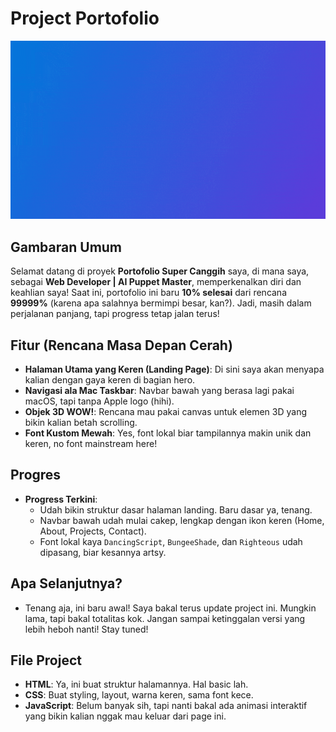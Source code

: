 # Project Portofolio

<p align="center">
  <img src="assets/img/HELLO.gif" alt="HELLO">
</p>

## Gambaran Umum
Selamat datang di proyek **Portofolio Super Canggih** saya, di mana saya, sebagai **Web Developer | AI Puppet Master**, memperkenalkan diri dan keahlian saya! Saat ini, portofolio ini baru **10% selesai** dari rencana **99999%** (karena apa salahnya bermimpi besar, kan?). Jadi, masih dalam perjalanan panjang, tapi progress tetap jalan terus!

## Fitur (Rencana Masa Depan Cerah)
- **Halaman Utama yang Keren (Landing Page)**: Di sini saya akan menyapa kalian dengan gaya keren di bagian hero.
- **Navigasi ala Mac Taskbar**: Navbar bawah yang berasa lagi pakai macOS, tapi tanpa Apple logo (hihi).
- **Objek 3D WOW!**: Rencana mau pakai canvas untuk elemen 3D yang bikin kalian betah scrolling.
- **Font Kustom Mewah**: Yes, font lokal biar tampilannya makin unik dan keren, no font mainstream here!

## Progres
- **Progress Terkini**:
  - Udah bikin struktur dasar halaman landing. Baru dasar ya, tenang.
  - Navbar bawah udah mulai cakep, lengkap dengan ikon keren (Home, About, Projects, Contact).
  - Font lokal kaya `DancingScript`, `BungeeShade`, dan `Righteous` udah dipasang, biar kesannya artsy.

## Apa Selanjutnya?
- Tenang aja, ini baru awal! Saya bakal terus update project ini. Mungkin lama, tapi bakal totalitas kok. Jangan sampai ketinggalan versi yang lebih heboh nanti! Stay tuned!

## File Project
- **HTML**: Ya, ini buat struktur halamannya. Hal basic lah.
- **CSS**: Buat styling, layout, warna keren, sama font kece.
- **JavaScript**: Belum banyak sih, tapi nanti bakal ada animasi interaktif yang bikin kalian nggak mau keluar dari page ini.
